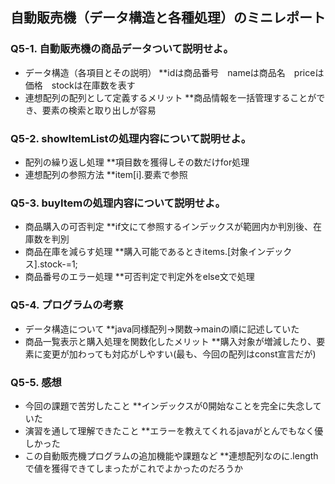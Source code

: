 ## 自動販売機（データ構造と各種処理）のミニレポート
### Q5-1. 自動販売機の商品データついて説明せよ。
* データ構造（各項目とその説明）
**idは商品番号　nameは商品名　priceは価格　stockは在庫数を表す
* 連想配列の配列として定義するメリット
**商品情報を一括管理することができ、要素の検索と取り出しが容易
### Q5-2. showItemListの処理内容について説明せよ。
* 配列の繰り返し処理
**項目数を獲得しその数だけfor処理
* 連想配列の参照方法
**item[i].要素で参照
### Q5-3. buyItemの処理内容について説明せよ。
* 商品購入の可否判定
**if文にて参照するインデックスが範囲内か判別後、在庫数を判別
* 商品在庫を減らす処理
**購入可能であるときitems.[対象インデックス].stock-=1;
* 商品番号のエラー処理
**可否判定で判定外をelse文で処理
### Q5-4. プログラムの考察
* データ構造について
**java同様配列→関数→mainの順に記述していた
* 商品一覧表示と購入処理を関数化したメリット
**購入対象が増減したり、要素に変更が加わっても対応がしやすい(最も、今回の配列はconst宣言だが)
### Q5-5. 感想
* 今回の課題で苦労したこと
**インデックスが0開始なことを完全に失念していた
* 演習を通して理解できたこと
**エラーを教えてくれるjavaがとんでもなく優しかった
* この自動販売機プログラムの追加機能や課題など
**連想配列なのに.lengthで値を獲得できてしまったがこれでよかったのだろうか
